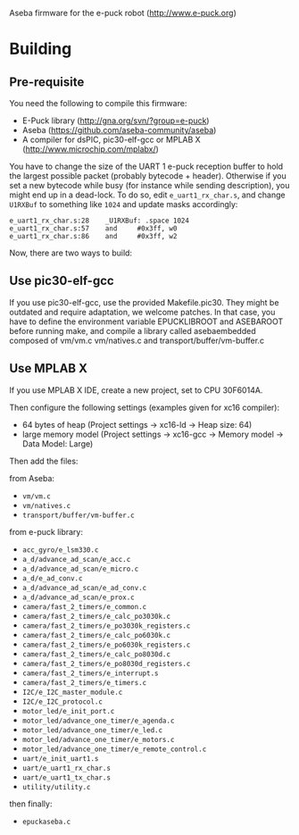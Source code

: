 Aseba firmware for the e-puck robot (http://www.e-puck.org)

Building
========

Pre-requisite
-------------

You need the following to compile this firmware:
 - E-Puck library (http://gna.org/svn/?group=e-puck)
 - Aseba (https://github.com/aseba-community/aseba)
 - A compiler for dsPIC, pic30-elf-gcc or MPLAB X (http://www.microchip.com/mplabx/)

You have to change the size of the UART 1 e-puck reception buffer to hold the largest possible packet (probably bytecode + header).
Otherwise if you set a new bytecode while busy (for instance while sending description), you might end up in a dead-lock.
To do so, edit `e_uart1_rx_char.s`, and change `U1RXBuf` to something like `1024` and update masks accordingly:

	e_uart1_rx_char.s:28	_U1RXBuf: .space 1024
	e_uart1_rx_char.s:57	and		#0x3ff, w0
	e_uart1_rx_char.s:86	and		#0x3ff, w2

Now, there are two ways to build:

Use pic30-elf-gcc
-----------------

If you use pic30-elf-gcc, use the provided Makefile.pic30. They might be outdated and require adaptation, we welcome patches. In that case, you have to define the environment variable EPUCKLIBROOT and ASEBAROOT before running make, and compile a library called asebaembedded composed of vm/vm.c vm/natives.c and transport/buffer/vm-buffer.c

Use MPLAB X
-----------

If you use MPLAB X IDE, create a new project, set to CPU 30F6014A.

Then configure the following settings (examples given for xc16 compiler):
 - 64 bytes of heap (Project settings -> xc16-ld -> Heap size: 64)
 - large memory model (Project settings -> xc16-gcc -> Memory model -> Data Model: Large)

Then add the files:

from Aseba:
 - `vm/vm.c`
 - `vm/natives.c`
 - `transport/buffer/vm-buffer.c`
 
from e-puck library:
 - `acc_gyro/e_lsm330.c`
 - `a_d/advance_ad_scan/e_acc.c`
 - `a_d/advance_ad_scan/e_micro.c`
 - `a_d/e_ad_conv.c`
 - `a_d/advance_ad_scan/e_ad_conv.c`
 - `a_d/advance_ad_scan/e_prox.c`
 - `camera/fast_2_timers/e_common.c`
 - `camera/fast_2_timers/e_calc_po3030k.c`
 - `camera/fast_2_timers/e_po3030k_registers.c`
 - `camera/fast_2_timers/e_calc_po6030k.c`
 - `camera/fast_2_timers/e_po6030k_registers.c`
 - `camera/fast_2_timers/e_calc_po8030d.c`
 - `camera/fast_2_timers/e_po8030d_registers.c` 
 - `camera/fast_2_timers/e_interrupt.s`
 - `camera/fast_2_timers/e_timers.c`
 - `I2C/e_I2C_master_module.c`
 - `I2C/e_I2C_protocol.c`
 - `motor_led/e_init_port.c`
 - `motor_led/advance_one_timer/e_agenda.c`
 - `motor_led/advance_one_timer/e_led.c`
 - `motor_led/advance_one_timer/e_motors.c`
 - `motor_led/advance_one_timer/e_remote_control.c`
 - `uart/e_init_uart1.s`
 - `uart/e_uart1_rx_char.s`
 - `uart/e_uart1_tx_char.s`
 - `utility/utility.c`
 
then finally:
 - `epuckaseba.c`

 
